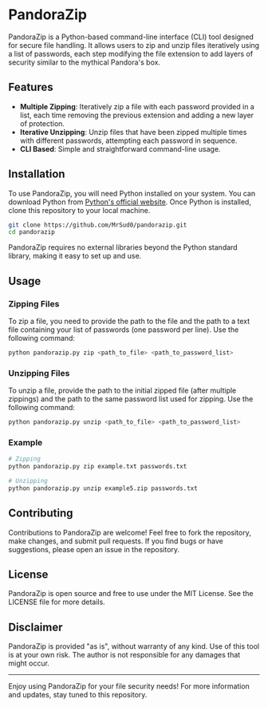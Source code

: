 # PandoraZip

PandoraZip is a Python-based command-line interface (CLI) tool designed for secure file handling. It allows users to zip and unzip files iteratively using a list of passwords, each step modifying the file extension to add layers of security similar to the mythical Pandora's box.

## Features

- **Multiple Zipping**: Iteratively zip a file with each password provided in a list, each time removing the previous extension and adding a new layer of protection.
- **Iterative Unzipping**: Unzip files that have been zipped multiple times with different passwords, attempting each password in sequence.
- **CLI Based**: Simple and straightforward command-line usage.

## Installation

To use PandoraZip, you will need Python installed on your system. You can download Python from [Python's official website](https://www.python.org/downloads/). Once Python is installed, clone this repository to your local machine.

```bash
git clone https://github.com/MrSud0/pandorazip.git
cd pandorazip
```

PandoraZip requires no external libraries beyond the Python standard library, making it easy to set up and use.

## Usage

### Zipping Files

To zip a file, you need to provide the path to the file and the path to a text file containing your list of passwords (one password per line). Use the following command:

```bash
python pandorazip.py zip <path_to_file> <path_to_password_list>
```

### Unzipping Files

To unzip a file, provide the path to the initial zipped file (after multiple zippings) and the path to the same password list used for zipping. Use the following command:

```bash
python pandorazip.py unzip <path_to_file> <path_to_password_list>
```

### Example

```bash
# Zipping
python pandorazip.py zip example.txt passwords.txt

# Unzipping
python pandorazip.py unzip example5.zip passwords.txt
```

## Contributing

Contributions to PandoraZip are welcome! Feel free to fork the repository, make changes, and submit pull requests. If you find bugs or have suggestions, please open an issue in the repository.

## License

PandoraZip is open source and free to use under the MIT License. See the LICENSE file for more details.

## Disclaimer

PandoraZip is provided "as is", without warranty of any kind. Use of this tool is at your own risk. The author is not responsible for any damages that might occur.

---

Enjoy using PandoraZip for your file security needs! For more information and updates, stay tuned to this repository.
```
